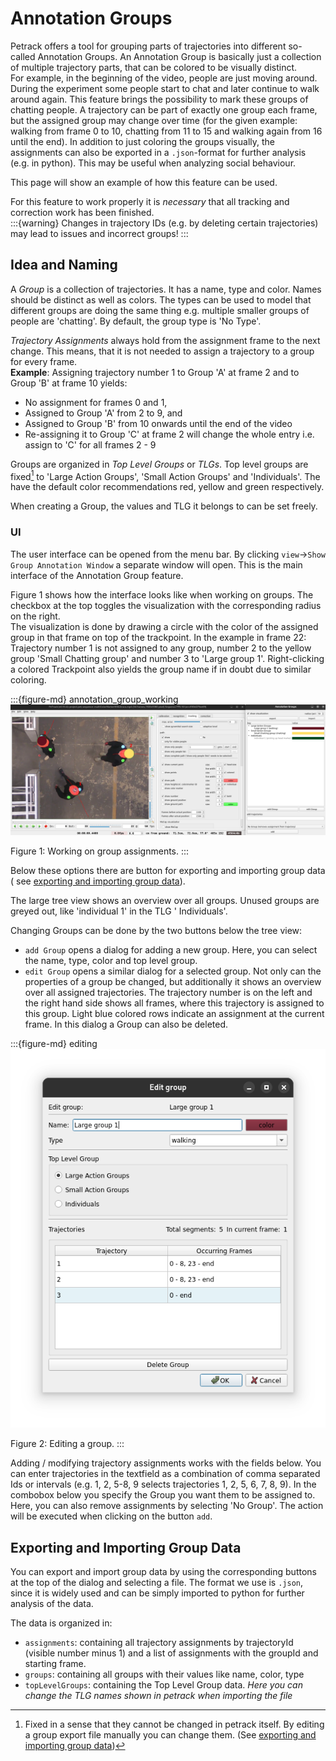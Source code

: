# Annotation Groups

Petrack offers a tool for grouping parts of trajectories into different so-called Annotation Groups.
An Annotation Group is basically just a collection of multiple trajectory parts, that can be colored to be visually
distinct.  
For example, in the beginning of the video, people are just moving around.
During the experiment some people start to chat and later continue to walk around again.
This feature brings the possibility to mark these groups of chatting people.
A trajectory can be part of exactly one group each frame, but the assigned group may change over time (for the given
example: walking from
frame 0 to 10, chatting from 11 to 15 and walking again from 16 until the end).
In addition to just coloring the groups visually, the assignments can also be exported in a `.json`-format for further
analysis (e.g. in python).
This may be useful when analyzing social behaviour.

This page will show an example of how this feature can be used.

For this feature to work properly it is *necessary* that all tracking and correction work has been finished.  
:::{warning}
Changes in trajectory IDs (e.g. by deleting certain trajectories) may lead to issues and incorrect groups!
:::
## Idea and Naming

A *Group* is a collection of trajectories.
It has a name, type and color. Names should be distinct as well as colors.
The types can be used to model that different groups are doing the same thing e.g. multiple smaller groups of people
are 'chatting'. By default, the group type is 'No Type'.

*Trajectory Assignments* always hold from the assignment frame to the next change.
This means, that it is not needed to assign a trajectory to a group for every frame.  
**Example**: Assigning trajectory number 1 to Group 'A' at frame 2 and to Group 'B' at frame 10 yields:

- No assignment for frames 0 and 1,
- Assigned to Group 'A' from 2 to 9, and
- Assigned to Group 'B' from 10 onwards until the end of the video
- Re-assigning it to Group 'C' at frame 2 will change the whole entry i.e. assign to 'C' for all frames 2 - 9

Groups are organized in *Top Level Groups* or *TLGs*.
Top level groups are fixed[^1] to 'Large Action Groups', 'Small Action Groups' and 'Individuals'.
The have the default color recommendations red, yellow and green respectively.

When creating a Group, the values and TLG it belongs to can be set freely.

[^1]: Fixed in a sense that they cannot be changed in petrack itself. By editing a group export file manually you can
change them. (See [exporting and importing group data](#exporting-and-importing-group-data))

### UI

The user interface can be opened from the menu bar. By clicking `view`->`Show Group Annotation Window` a separate window
will open.
This is the main interface of the Annotation Group feature.

Figure 1 shows how the interface looks like when working on groups.
The checkbox at the top toggles the visualization with the corresponding radius on the right.  
The visualization is done by drawing a circle with the color of the assigned group in that frame on top of the
trackpoint.
In the example in frame 22: Trajectory number 1 is not assigned to any group, number 2 to the yellow group 'Small
Chatting group' and number 3 to 'Large group 1'.
Right-clicking a colored Trackpoint also yields the group name if in doubt due to similar coloring.

:::{figure-md} annotation_group_working
![annotation_group_working](images/combined.png)

Figure 1: Working on group assignments.
:::

Below these options there are button for exporting and importing group data (
see [exporting and importing group data](#exporting-and-importing-group-data)).

The large tree view shows an overview over all groups. Unused groups are greyed out, like 'individual 1' in the TLG '
Individuals'.

Changing Groups can be done by the two buttons below the tree view:

- `add Group` opens a dialog for adding a new group. Here, you can select the name, type, color and top level group.
- `edit Group` opens a similar dialog for a selected group. Not only can the properties of a group be changed, but
  additionally it shows an overview over all assigned trajectories.
  The trajectory number is on the left and the right hand side shows all frames, where this trajectory is assigned to
  this
  group.
  Light blue colored rows indicate an assignment at the current frame.
  In this dialog a Group can also be deleted.

:::{figure-md} editing
![annotation_group_working](images/edit_group.png)

Figure 2: Editing a group.
:::

Adding / modifying trajectory assignments works with the fields below.
You can enter trajectories in the textfield as a combination of comma separated Ids or intervals (e.g. 1, 2, 5-8, 9
selects trajectories 1, 2, 5, 6, 7, 8, 9).
In the combobox below you specify the Group you want them to be assigned to. Here, you can also remove assignments by
selecting 'No Group'.
The action will be executed when clicking on the button `add`.

## Exporting and Importing Group Data

You can export and import group data by using the corresponding buttons at the top of the dialog and selecting a file.
The format we use is `.json`, since it is widely used and can be simply imported to python for further analysis of the
data.

The data is organized in:

- `assignments`: containing all trajectory assignments by trajectoryId (visible number minus 1) and a list of
  assignments with the groupId and starting frame.
- `groups`: containing all groups with their values like name, color, type
- `topLevelGroups`: containing the Top Level Group data. *Here you can change the TLG names shown in petrack when
  importing the file*